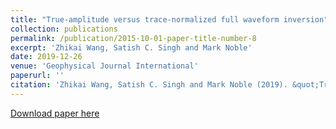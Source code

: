 ```yaml
---
title: "True-amplitude versus trace-normalized full waveform inversion"
collection: publications
permalink: /publication/2015-10-01-paper-title-number-8
excerpt: 'Zhikai Wang, Satish C. Singh and Mark Noble'
date: 2019-12-26
venue: 'Geophysical Journal International'
paperurl: ''
citation: 'Zhikai Wang, Satish C. Singh and Mark Noble (2019). &quot;True-amplitude versus trace-normalized full waveform inversion&quot; <i>, Geophysical Journal International</i>, 220(2), 1421-1435.'
---
```

[Download paper here](https://academic.oup.com/gji/article/220/2/1421/5643916#)
